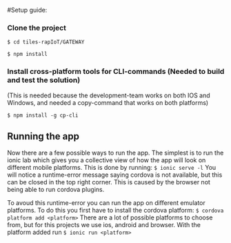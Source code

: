 #Setup guide:


### Clone the project

`$ cd tiles-rapIoT/GATEWAY`

`$ npm install`

### Install cross-platform tools for CLI-commands (Needed to build and test the solution)
(This is needed because the development-team works on both IOS and Windows, and needed a copy-command that works on both platforms)

`$ npm install -g cp-cli`

## Running the app
Now there are a few possible ways to run the app. The simplest is to run the ionic lab which gives you a collective view of how the app will look on different mobile platforms. This is done by running: 
`$ ionic serve -l`
You will notice a runtime-error message saying cordova is not available, but this can be closed in the top right corner. This is caused by the browser not being able to run cordova plugins. 


To avoud this runtime-error you can run the app on different emulator platforms. To do this you first have to install the cordova platform: 
`$ cordova platform add <platform>` 
There are a lot of possible platforms to choose from, but for this projects we use ios, android and browser. 
With the platform added run 
`$ ionic run <platform>`


